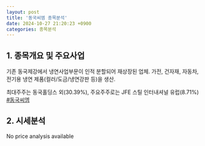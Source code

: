 ```yaml
---
layout: post
title: '동국씨엠 종목분석'
date: 2024-10-27 21:20:23 +0900
categories: 종목분석
---
```


## 1. 종목개요 및 주요사업

기존 동국제강에서 냉연사업부문이 인적 분할되어 재상장된 업체. 가전, 건자재, 자동차, 전기용 냉연 제품(컬러/도금/냉연강판 등)을 생산. 

최대주주는 동국홀딩스 외(30.39%), 주요주주로는 JFE 스틸 인터내셔널 유럽(8.71%)
[#동국씨엠](#)

## 2. 시세분석

No price analysis available
